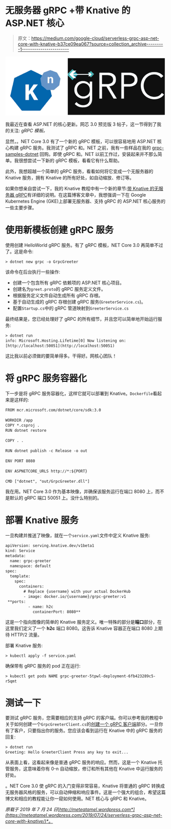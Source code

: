 # 无服务器 gRPC +带 Knative 的 ASP.NET 核心

> 原文：<https://medium.com/google-cloud/serverless-grpc-asp-net-core-with-knative-b37ce09ea067?source=collection_archive---------1----------------------->

![](img/b74c941504d3d527b43da4df552cc1c0.png)

我最近在查看 ASP.NET 的核心更新。网芯 3.0 预览版 3 帖子，这一节得到了我的关注: *gRPC 模板。*

显然，。NET Core 3.0 有了一个新的 gRPC 模板，可以很容易地用 ASP.NET 核心构建 gRPC 服务。我测试了 gRPC 和。NET 之前，我有一些样品在我的 [grpc-samples-dotnet](https://github.com/meteatamel/grpc-samples-dotnet) 回购。即使 gRPC 和。NET 以前工作过，安装起来并不那么简单。我很想尝试一下新的 gRPC 模板，看看它有什么帮助。

此外，我想超越一个简单的 gRPC 服务，看看如何将它变成一个无服务器的 Knative 服务，拥有 Knative 的所有好处，如自动缩放、修订等。

如果你想亲自尝试一下，我的 Knative 教程中有一个新的章节:[带 Knative 的无服务器 gRPC](https://github.com/meteatamel/knative-tutorial/blob/master/docs/07.5-grpc.md)有详细的说明。在这篇博客文章中，我想强调一下在 Google Kubernetes Engine (GKE)上部署无服务器、支持 gRPC 的 ASP.NET 核心服务的一些主要步骤。

# 使用新模板创建 gRPC 服务

使用创建 HelloWorld gRPC 服务。有了 gRPC 模板，NET Core 3.0 再简单不过了。这是命令:

```
> dotnet new grpc -o GrpcGreeter
```

该命令在后台执行一些操作:

*   创建一个包含所有 gRPC 依赖项的 ASP.NET 核心项目。
*   创建名为`greet.proto`的 gRPC 服务定义文件。
*   根据服务定义文件自动生成所有 gRPC 存根。
*   基于自动生成的 gRPC 存根创建 gRPC 服务(`GreeterService.cs`)。
*   配置`Startup.cs`中的 gRPC 管道映射到`GreeterService.cs`

最终结果是，您已经处理好了 gRPC 的所有细节，并且您可以简单地开始运行服务:

```
> dotnet run 
info: Microsoft.Hosting.Lifetime[0] Now listening on: [http://localhost:50051](http://localhost:50051)
```

这比我以前必须做的要简单得多。干得好。网核心团队！

# 将 gRPC 服务容器化

下一步是将 gRPC 服务容器化，这样它就可以部署到 Knative。`Dockerfile`看起来是这样的:

```
FROM mcr.microsoft.com/dotnet/core/sdk:3.0

WORKDIR /app
COPY *.csproj .
RUN dotnet restore

COPY . .

RUN dotnet publish -c Release -o out

ENV PORT 8080

ENV ASPNETCORE_URLS http://*:${PORT}

CMD ["dotnet", "out/GrpcGreeter.dll"]
```

我在用。NET Core 3.0 作为基本映像，并确保该服务运行在端口 8080 上，而不是默认的 gRPC 端口 50051 上。没什么特别的。

# 部署 Knative 服务

一旦构建并推送了映像，就在一个`service.yaml`文件中定义 Knative 服务:

```
apiVersion: serving.knative.dev/v1beta1
kind: Service
metadata:
  name: grpc-greeter
  namespace: default
spec:
  template:
    spec:
      containers:
        # Replace {username} with your actual DockerHub
        - image: docker.io/{username}/grpc-greeter:v1
 **ports:
          - name: h2c
            containerPort: 8080**
```

这是一个指向图像的简单的 Knative 服务定义。唯一特殊的部分是**端口**部分，在这里我们定义了一个 **h2c** 端口 8080。这告诉 Knative 容器正在端口 8080 上期待 HTTP/2 流量。

部署 Knative 服务:

```
> kubectl apply -f service.yaml
```

确保带有 gRPC 服务的 pod 正在运行:

```
> kubectl get pods NAME grpc-greeter-5tpwl-deployment-6fb423289c5-r5qmt
```

# 测试一下

要测试 gRPC 服务，您需要相应的支持 gRPC 的客户端。你可以参考我的教程中关于如何创建一个`GrpcGreeterClient.cs`的[创建一个 gRPC 客户端](https://github.com/meteatamel/knative-tutorial/blob/master/docs/07.5-grpc-csharp.md#create-a-grpc-client)部分。一旦你有了客户，只要指出你的服务。您应该会看到运行在 Knative 中的 gRPC 服务的回复:

```
> dotnet run
Greeting: Hello GreeterClient Press any key to exit...
```

从表面上看，这看起来像是普通 gRPC 服务的响应。然而，这是一个 Knative 托管服务，这意味着你有 0-n 自动缩放，修订和所有其他在 Knative 中运行服务的好处。

。NET Core 3.0 使 gRPC 的入门变得非常容易，Knative 将普通的 gRPC 转换成无服务器风格的服务，可以自动伸缩和响应事件。这是一个强大的组合，希望这篇博文和相应的教程能让你一窥如何使用。NET 核心与 gRPC 和 Knative。

*原载于 2019 年 7 月 24 日*[*http://meteatamel.wordpress.com*](https://meteatamel.wordpress.com/2019/07/24/serverless-grpc-asp-net-core-with-knative/)*。*
